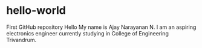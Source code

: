 # hello-world
First GitHub repository
Hello My name is Ajay Narayanan N. I am an aspiring electronics engineer currently studying in College of Engineering Trivandrum.
